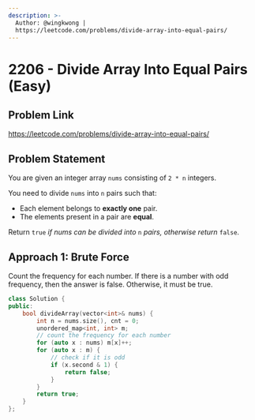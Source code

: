 ```yaml
---
description: >-
  Author: @wingkwong |
  https://leetcode.com/problems/divide-array-into-equal-pairs/
---
```


# 2206 - Divide Array Into Equal Pairs (Easy)

## Problem Link

https://leetcode.com/problems/divide-array-into-equal-pairs/

## Problem Statement

You are given an integer array `nums` consisting of `2 * n` integers.

You need to divide `nums` into `n` pairs such that:

* Each element belongs to **exactly one** pair.
* The elements present in a pair are **equal**.

Return `true` _if nums can be divided into_ `n` _pairs, otherwise return_ `false`.

## Approach 1: Brute Force

Count the frequency for each number. If there is a number with odd frequency, then the answer is false. Otherwise, it must be true.

<SolutionAuthor name="@wingkwong"/>

```cpp
class Solution {
public:
    bool divideArray(vector<int>& nums) {
        int n = nums.size(), cnt = 0;
        unordered_map<int, int> m;
        // count the frequency for each number
        for (auto x : nums) m[x]++;
        for (auto x : m) {
            // check if it is odd
            if (x.second & 1) {
                return false;
            }
        }
        return true;
    }
};
```
